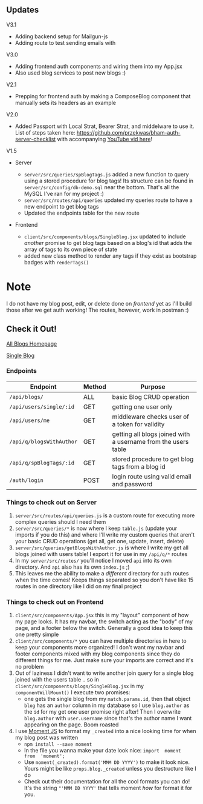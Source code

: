 ## Updates
V3.1
* Adding backend setup for Mailgun-js
* Adding route to test sending emails with

V3.0
* Adding frontend auth components and wiring them into my App.jsx
* Also used blog services to post new blogs :) 

V2.1
* Prepping for frontend auth by making a ComposeBlog component that manually sets its headers as an example
  
V2.0
* Added Passport with Local Strat, Bearer Strat, and middelware to use it.  List of steps taken here: https://github.com/przekwas/bham-auth-server-checklist with accompanying [YouTube vid here](https://youtu.be/3J8ih5149WY)!

V1.5
* Server
	*  `server/src/queries/spBlogTags.js` added a new function to query using a stored procedure for blog tags! Its structure can be found in `server/src/config/db-demo.sql` near the bottom. That's all the MySQL I've ran for my project :)
	*  `server/src/routes/api/queries` updated my queries route to have a new endpoint to get blog tags
	* Updated the endpoints table for the new route

* Frontend
	*  `client/src/components/blogs/SingleBlog.jsx` updated to include *another* promise to get blog tags based on a blog's id that adds the array of tags to its own piece of state
	* added new class method to render any tags if they exist as bootstrap badges with `renderTags()`
# Note
I do not have my blog post, edit, or delete done on *frontend* yet as I'll build those after we get auth working!  The routes, however, work in postman :)

## Check it Out!
[All Blogs Homepage](https://imgur.com/3Gd1hqt)

[Single Blog](https://imgur.com/iiJ5VRT)

### Endpoints
| Endpoint | Method | Purpose |
|--|--|--|
| `/api/blogs/` | ALL | basic Blog CRUD operation |
| `/api/users/single/:id` | GET | getting one user only |
| `/api/users/me` | GET | middleware checks user of a token for validity |
| `/api/q/blogsWithAuthor` | GET | getting all blogs joined with a username from the users table |
| `/api/q/spBlogTags/:id` | GET | stored procedure to get blog tags from a blog id |
| `/auth/login` | POST | login route using valid email and password |


### Things to check out on Server
1. `server/src/routes/api/queries.js` is a custom route for executing more complex queries should I need them
2. `server/src/queries/*` is now where I keep `table.js` (update your imports if you do this) and where I'll write my custom queries that aren't your basic CRUD operations (get all, get one, update, insert, delete)
3. `server/src/queries/getBlogsWithAuthor.js` is where I write my get all blogs joined with users table!  I export it for use in my `/api/q/*` routes
4. In my `server/src/routes/` you'll notice I moved `api` into its own directory.  And `api` also has its own `index.js` ;)
5. This leaves me the ability to make a *different* directory for auth routes when the time comes!  Keeps things separated so you don't have like 15 routes in one directory like I did on my final project

### Things to check out on Frontend
1. `client/src/components/App.jsx` this is my "layout" component of how my page looks.  It has my navbar, the switch acting as the "body" of my page, and a footer below the switch.  Generally a good idea to keep this one pretty simple
2. `client/src/components/*` you can have multiple directories in here to keep your components more organized!  I don't want my navbar and footer components mixed with my blog components since they do different things for me.  Just make sure your imports are correct and it's no problem
3. Out of laziness I didn't want to write another join query for a single blog joined with the users table .. so in `client/src/components/blogs/SingleBlog.jsx` in my `componentWillMount()` I execute two promises:  
	* one gets the single blog from my `match.params.id`, then that object `blog` has an `author` column in my database so I use `blog.author` as the `id` for my get one user promise right after!  Then I overwrite `blog.author` with `user.username` since that's the author name I want appearing on the page. Boom roasted
4.   I use [Moment JS](https://momentjs.com/) to format my `_created` into a nice looking time for when my blog post was written
		* `npm install --save moment`
		* In the file you wanna make your date look nice: `import  moment  from  'moment';`
		* Use `moment(_created).format('MMM DD YYYY')` to make it look nice.  Yours might be like `props.blog._created` unless you destructure like I do
		* Check out their documentation for all the cool formats you can do!  It's the string `"'MMM DD YYYY'` that tells moment *how* for format it for you.